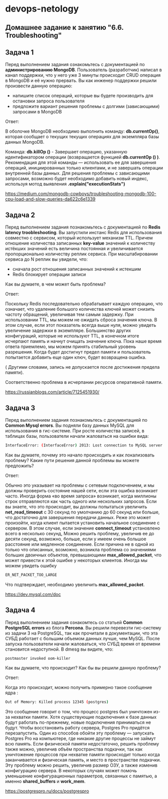 # devops-netology

## Домашнее задание к занятию "6.6. Troubleshooting"

## Задача 1

Перед выполнением задания ознакомьтесь с документацией по **администрированию MongoDB**.
Пользователь (разработчик) написал в канал поддержки, что у него уже 3 минуты происходит CRUD операция в MongoDB и её нужно прервать.
Вы как инженер поддержки решили произвести данную операцию:

* напишите список операций, которые вы будете производить для остановки запроса пользователя
* предложите вариант решения проблемы с долгими (зависающими) запросами в MongoDB

Ответ:

В оболочке MongoDB необходимо выполнить команду: **db.currentOp()**, 
которая сообщает о текущих текущих операциях для экземпляра базы данных MongoDB.

Команда: **db.killOp (<opid>)** - Завершает операцию, указанную идентификатором операции (возвращается функцией **db.currentOp () )**. 
Рекомендация для этой команды — использовать ее для завершения операций, инициированных только клиентами,
и не завершать операции внутренней базы данных.
Для решения проблемы с зависающими запросами, возможно будет необходимо  добавить новый индекс,
используя мотод выявления **.explain("executionStats")**

https://medium.com/mongodb-cowboys/troubleshooting-mongodb-100-cpu-load-and-slow-queries-da622c6e1339

## Задача 2

Перед выполнением задания познакомьтесь с документацией по **Redis latency troobleshooting**.
Вы запустили инстанс Redis для использования совместно с сервисом, который использует механизм TTL. 
Причем отношение количества записанных **key-value** значений к количеству истёкших значений есть величина постоянная 
и увеличивается пропорционально количеству реплик сервиса.
При масштабировании сервиса до N реплик вы увидели, что:
- сначала рост отношения записанных значений к истекшим
- Redis блокирует операции записи

Как вы думаете, в чем может быть проблема?

Ответ:

Поскольку Redis последовательно обрабатывает каждую операцию, что означает, 
что удаление большого количества ключей может снизить частоту обращений, увеличивая тем самым задержку.
При использовании TTL, мы можем не ожидать сброса значения ключа. В этом случае, если этот показатель всегда выше нуля,
можно увидеть увеличение задержки в экземпляре.
Большинство других конфигураций, которые не используют TTL, в конечном итоге исчерпают память и начнут очищать значение ключа.
Пока наше время ответа приемлемо, мы можем принять стабильный уровень разрешения. 
Когда будет достигнут предел памяти и пользователь попытается добавить еще один ключ, будет возвращена ошибка.

( Другими словами, запись не допускается после достижения предела памяти).

Соответственно проблема в исчерпании ресурсов оперативной памяти.

https://russianblogs.com/article/7125451930/

## Задача 3

Перед выполнением задания познакомьтесь с документацией по **Common Mysql errors**.
Вы подняли базу данных MySQL для использования в гис-системе. При росте количества записей, в таблицах базы,
пользователи начали жаловаться на ошибки вида:
       
```bash
InterfaceError: (InterfaceError) 2013: Lost connection to MySQL server during query u'SELECT..... '
```

Как вы думаете, почему это начало происходить и как локализовать проблему?
Какие пути решения данной проблемы вы можете предложить?

Ответ:

Обычно это указывает на проблемы с сетевым подключением, и мы должны проверить состояние нашей сети, если эта ошибка возникает часто. 
Иногда форма «во время запроса» возникает, когда миллионы строк отправляются как часть одного или нескольких запросов. 
Если вы знаете, что это происходит, вы должны попытаться увеличить **net_read_timeout** с 30 секунд по умолчанию до 60 секунд или больше,
что достаточно для завершения передачи данных.
Реже это может произойти, когда клиент пытается установить начальное соединение с сервером. В этом случае,
если значение **connect_timeout** установлено всего в несколько секунд, 
Можно решить проблему, увеличив ее до десяти секунд, возможно, больше, если у имеем очень большое расстояние или медленное соединение. 
Если причина не в одной из только что описанных, возможно, возникла проблема со значениями больших двоичных объектов,
превышающими **max_allowed_packet**, что может привести к этой ошибке у некоторых клиентов.
Иногда мы можем увидеть ошибку
```bash
ER_NET_PACKET_TOO_LARGE
```
Что подтверждает, необходимо увеличить **max_allowed_packet**.

https://dev.mysql.com/doc


## Задача 4

Перед выполнением задания ознакомтесь со статьей **Common PostgreSQL errors** из блога **Percona**.
Вы решили перевезти гис-систему из задачи 3 на PostgreSQL, так как прочитали в документации, 
что эта СУБД работает с большим объемом данных лучше, чем MySQL.
После запуска пользователи начали жаловаться, что СУБД время от времени становится недоступной. В dmesg вы видите, что:

```bash 
postmaster invoked oom-killer
```

Как вы думаете, что происходит?
Как бы вы решили данную проблему?

Ответ:

Когда это происходит, можно получить примерно такое сообщение ядра :
```bash
Out of Memory: Killed process 12345 (postgres)
```
Это сообщение говорит о том, что процесс postgres был уничтожен из-за нехватки памяти.
Хотя существующие подключения к базе данных будут работать по-прежнему, 
новые подключения приниматься не будут. Чтобы восстановить работу сервера, Postgres Pro придётся перезапустить. 
Один из способов обойти эту проблему — запускать Postgres Pro на компьютере, 
где никакие другие процессы не займут всю память. Если физической памяти недостаточно, решить проблему также можно,
увеличив объём пространства подкачки, так как уничтожение процессов при нехватке памяти происходит 
только когда заканчивается и физическая память, и место в пространстве подкачки. 
Эту проблему можно решить, увеличив размер ОЗУ, а также изменив конфигурацию сервера. 
В некоторых случаях может помочь уменьшение конфигурационных параметров, связанных с памятью, а именно **shared_buffers** и **work_mem**.

https://postgrespro.ru/docs/postgrespro




